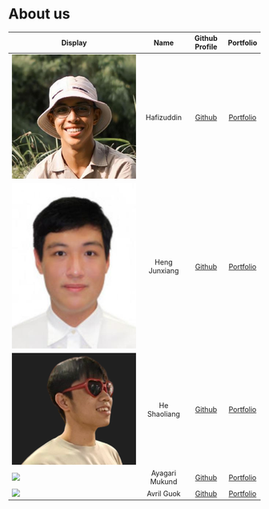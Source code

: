 # About us


Display |     Name      |              Github Profile               | Portfolio 
--------|:-------------:|:-----------------------------------------:|:---------:
![img.png](images/hafiz.png) |  Hafizuddin   | [Github](https://github.com/hafizuddin-a) | [Portfolio](team/hafizuddin-a.md)
![](images/Junxiang.jpg) | Heng Junxiang |    [Github](https://github.com/Cohii2)    | [Portfolio](team/Cohii2.md)
![](images/Shaoliang.png) | He Shaoliang  | [Github](https://github.com/monkescripts) | [Portfolio](team/monkescripts.md)
![](https://via.placeholder.com/100.png?text=Photo) | Ayagari Mukund| [Github](https://github.com/mukund1403) | [Portfolio](team/mukund1403.md)
![](https://via.placeholder.com/100.png?text=Photo) |  Avril Guok   |   [Github](https://github.com/avrilgk)    | [Portfolio](team/avrilgk.md)

